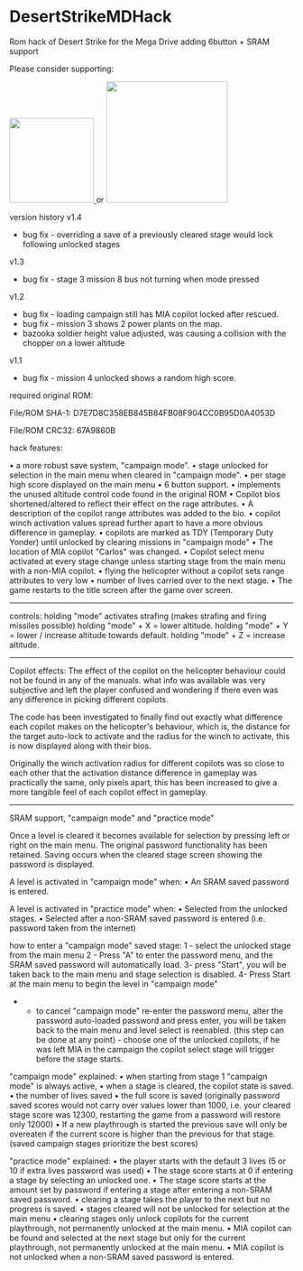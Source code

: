 # DesertStrikeMDHack
Rom hack of Desert Strike for the Mega Drive adding 6button + SRAM support

Please consider supporting:

<a href="https://www.buymeacoffee.com/nani16bit" target="_blank">
  <img src="https://cdn.buymeacoffee.com/buttons/v2/default-yellow.png" width="150" />
</a> 
or 
<a href="https://github.com/sponsors/irmaosver-e" target="_blank">
<img src="https://img.shields.io/badge/GitHub%20Sponsors-brightgreen" width="215" />
</a>

version history
v1.4
* bug fix - overriding a save of a previously cleared stage would lock following unlocked stages

v1.3
* bug fix - stage 3 mission 8 bus not turning when mode pressed

v1.2
* bug fix - loading campaign still has MIA copilot locked after rescued.
* bug fix - mission 3 shows 2 power plants on the map.
* bazooka soldier height value adjusted, was causing a collision with the chopper on a lower altitude

v1.1
* bug fix - mission 4 unlocked shows a random high score.

required original ROM:

File/ROM SHA-1: D7E7D8C358EB845B84FB08F904CC0B95D0A4053D

File/ROM CRC32: 67A9860B

hack features:

• a more robust save system, "campaign mode".
• stage unlocked for selection in the main menu when cleared in "campaign mode".
• per stage high score displayed on the main menu
• 6 button support.
• implements the unused altitude control code found in the original ROM
• Copilot bios shortened/altered to reflect their effect on the rage attributes.
• A description of the copilot range attributes was added to the bio.
• copilot winch activation values spread further apart to have a more obvious difference in gameplay.
• copilots are marked as TDY (Temporary Duty Yonder) until unlocked by clearing missions in "campaign mode"
• The location of MIA copilot "Carlos" was changed.
• Copilot select menu activated at every stage change unless starting stage from the main menu with a non-MIA copilot.
• flying the helicopter without a copilot sets range attributes to very low
• number of lives carried over to the next stage.
• The game restarts to the title screen after the game over screen.

------------------------
controls:
holding "mode" activates strafing  (makes strafing and firing missiles possible)
holding "mode" + X = lower altitude.
holding "mode" + Y = lower / increase altitude towards default.
holding "mode" + Z = increase altitude.

---------------------
Copilot effects:
The effect of the copilot on the helicopter behaviour could not be found in any of the manuals. what info was available was very subjective and left the player confused and wondering if there even was any difference in picking different copilots. 

The code has been investigated to finally find out exactly what difference each copilot makes on the helicopter's behaviour, which is,  the distance for the target auto-lock to activate and the radius for the winch to activate, this is now displayed along with their bios.

Originally the winch activation radius for different copilots was so close to each other that the activation distance difference in gameplay was practically the same, only pixels apart, this has been increased to give a more tangible feel of each copilot effect in gameplay.

------------------
SRAM support, "campaign mode" and "practice mode"

Once a level is cleared it becomes available for selection by pressing left or right on the main menu.
The original password functionality has been retained.
Saving occurs when the cleared stage screen showing the password is displayed.

A level is activated in "campaign mode" when:
• An SRAM saved password is entered.

A level is activated in "practice mode" when:
• Selected from the unlocked stages.
• Selected after a non-SRAM saved password is entered  (i.e. password taken from the internet)

how to enter a "campaign mode" saved stage:
1 - select the unlocked stage from the main menu
2 - Press "A" to enter the password menu, and the SRAM saved password will automatically load.
3- press "Start",  you will be taken back to the main menu and stage selection is disabled.
4- Press Start at the main menu to begin the level in "campaign mode"
* -  to cancel "campaign mode" re-enter the password menu, alter the password auto-loaded password and press enter, you will be taken back to the main menu and level select is reenabled.
(this step can be done at any point) - choose one of the unlocked copilots, if he was left MIA in the campaign the copilot select stage will trigger before the stage starts.

"campaign mode" explained:
• when starting from stage 1 "campaign mode" is always active, 
• when a stage is cleared, the copilot state is saved.
• the number of lives saved
• the full score is saved (originally password saved scores would not carry over values lower than 1000, i.e. your cleared stage score was 12300, restarting the game from a password will restore only 12000) 
• If a new playthrough is started the previous save will only be overeaten if the current score is higher than the previous for that stage. (saved campaign stages prioritize the best scores)

"practice mode" explained:
• the player starts with the default 3 lives (5 or 10 if extra lives password was used)
• The stage score starts at 0 if entering a stage by selecting an unlocked one.
• The stage score starts at the amount set by password if entering a stage after entering a non-SRAM saved password.
• clearing a stage takes the player to the next but no progress is saved.
• stages cleared will not be unlocked for selection at the main menu
• clearing stages only unlock copilots for the current playthrough, not permanently unlocked at the main menu.
• MIA copilot can be found and selected at the next stage but only for the current playthrough, not permanently unlocked at the main menu.
• MIA copilot is not unlocked when a non-SRAM saved password is entered.
